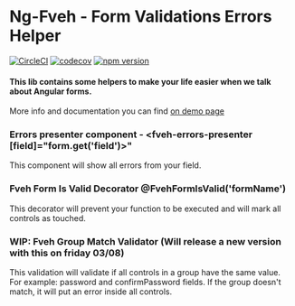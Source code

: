# Ng-Fveh - Form Validations Errors Helper


[![CircleCI](https://img.shields.io/circleci/project/github/RedSparr0w/node-csgo-parser.svg)](https://circleci.com/gh/guilhermewaess/ng-fveh/tree/master)
[![codecov](https://codecov.io/gh/guilhermewaess/ng-fveh/branch/master/graph/badge.svg)](https://codecov.io/gh/guilhermewaess/ng-fveh)
[![npm version](https://badge.fury.io/js/ng-fveh.svg)](https://badge.fury.io/js/ng-fveh)

#### This lib contains some helpers to make your life easier when we talk about Angular forms.
More info and documentation you can find [on demo page](https://guilhermewaess.github.io/ng-fveh/)

### Errors presenter component - <fveh-errors-presenter [field]="form.get('field')>"
This component will show all errors from your field.

### Fveh Form Is Valid Decorator @FvehFormIsValid('formName')
This decorator will prevent your function to be executed and will mark all controls as touched.

### WIP: Fveh Group Match Validator (Will release a new version with this on friday 03/08)
This validation will validate if all controls in a group have the same value.
For example: password and confirmPassword fields.
If the group doesn't match, it will put an error inside all controls.

